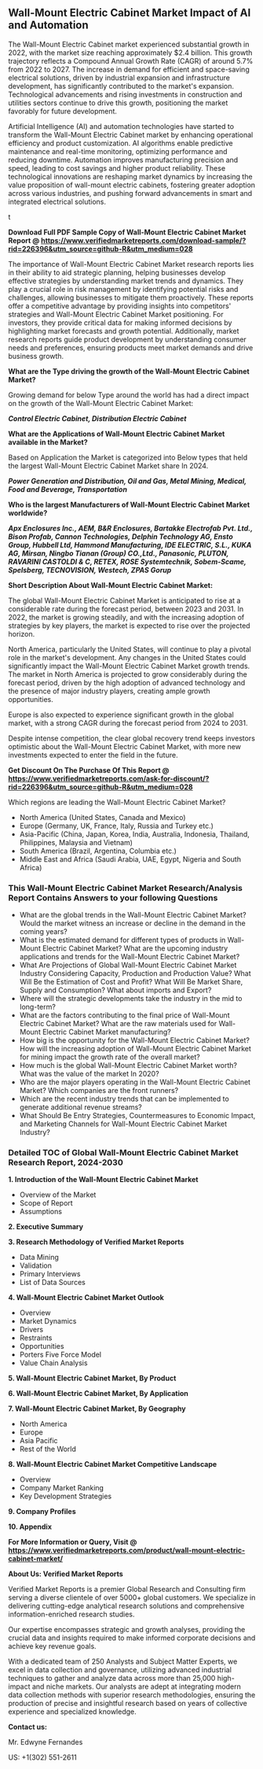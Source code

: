 <h2>Wall-Mount Electric Cabinet Market Impact of AI and Automation</h2><p>The Wall-Mount Electric Cabinet market experienced substantial growth in 2022, with the market size reaching approximately $2.4 billion. This growth trajectory reflects a Compound Annual Growth Rate (CAGR) of around 5.7% from 2022 to 2027. The increase in demand for efficient and space-saving electrical solutions, driven by industrial expansion and infrastructure development, has significantly contributed to the market's expansion. Technological advancements and rising investments in construction and utilities sectors continue to drive this growth, positioning the market favorably for future development.</p><p>Artificial Intelligence (AI) and automation technologies have started to transform the Wall-Mount Electric Cabinet market by enhancing operational efficiency and product customization. AI algorithms enable predictive maintenance and real-time monitoring, optimizing performance and reducing downtime. Automation improves manufacturing precision and speed, leading to cost savings and higher product reliability. These technological innovations are reshaping market dynamics by increasing the value proposition of wall-mount electric cabinets, fostering greater adoption across various industries, and pushing forward advancements in smart and integrated electrical solutions.</p>t</p><p id="" class=""><strong>Download Full PDF Sample Copy of Wall-Mount Electric Cabinet Market Report @ <a href="https://www.verifiedmarketreports.com/download-sample/?rid=226396&utm_source=github-R&utm_medium=028" target="_blank">https://www.verifiedmarketreports.com/download-sample/?rid=226396&utm_source=github-R&utm_medium=028</a></strong></p><p>The importance of&nbsp;Wall-Mount Electric Cabinet Market research reports lies in their ability to aid strategic planning, helping businesses develop effective strategies by understanding market trends and dynamics. They play a crucial role in risk management by identifying potential risks and challenges, allowing businesses to mitigate them proactively. These reports offer a competitive advantage by providing insights into competitors' strategies and Wall-Mount Electric Cabinet Market positioning. For investors, they provide critical data for making informed decisions by highlighting market forecasts and growth potential. Additionally, market research reports guide product development by understanding consumer needs and preferences, ensuring products meet market demands and drive business growth.</p><p><strong>What are the&nbsp;Type driving the growth of the Wall-Mount Electric Cabinet Market?</strong></p><p id="" class="">Growing demand for below Type around the world has had a direct impact on the growth of the Wall-Mount Electric Cabinet Market:</p><em><strong>Control Electric Cabinet, Distribution Electric Cabinet</strong></em></p><strong>What are the&nbsp;Applications&nbsp;of Wall-Mount Electric Cabinet Market available in the Market?</strong></p><p id="" class="">Based on Application the Market is categorized into Below types that held the largest Wall-Mount Electric Cabinet Market share In 2024.</p><em><strong>Power Generation and Distribution, Oil and Gas, Metal Mining, Medical, Food and Beverage, Transportation</strong></em></p><strong>Who is the largest Manufacturers of Wall-Mount Electric Cabinet Market worldwide?</strong></p><p><em><strong>Apx Enclosures Inc., AEM, B&R Enclosures, Bartakke Electrofab Pvt. Ltd., Bison Profab, Cannon Technologies, Delphin Technology AG, Ensto Group, Hubbell Ltd, Hammond Manufacturing, IDE ELECTRIC, S.L., KUKA AG, Mirsan, Ningbo Tianan (Group) CO.,Ltd., Panasonic, PLUTON, RAVARINI CASTOLDI & C, RETEX, ROSE Systemtechnik, Sobem-Scame, Spelsberg, TECNOVISION, Westech, ZPAS Gorup</strong></em></p><p id="" class=""><strong>Short Description About Wall-Mount Electric Cabinet Market:</strong></p><p>The global Wall-Mount Electric Cabinet Market is anticipated to rise at a considerable rate during the forecast period, between 2023 and 2031. In 2022, the market is growing steadily, and with the increasing adoption of strategies by key players, the market is expected to rise over the projected horizon.</p><p>North America, particularly the United States, will continue to play a pivotal role in the market's development. Any changes in the United States could significantly impact the Wall-Mount Electric Cabinet Market growth trends. The market in North America is projected to grow considerably during the forecast period, driven by the high adoption of advanced technology and the presence of major industry players, creating ample growth opportunities.</p><p>Europe is also expected to experience significant growth in the global market, with a strong CAGR during the forecast period from 2024 to 2031.</p><p>Despite intense competition, the clear global recovery trend keeps investors optimistic about the Wall-Mount Electric Cabinet Market, with more new investments expected to enter the field in the future.</p><p id="" class=""><strong>Get Discount On The Purchase Of This Report @ <a href="https://www.verifiedmarketreports.com/ask-for-discount/?rid=226396&utm_source=github-R&utm_medium=028" target="_blank">https://www.verifiedmarketreports.com/ask-for-discount/?rid=226396&utm_source=github-R&utm_medium=028</a></strong></p>Which regions are leading the Wall-Mount Electric Cabinet Market?</p><ul><li>North America (United States, Canada and Mexico)</li><li>Europe (Germany, UK, France, Italy, Russia and Turkey etc.)</li><li>Asia-Pacific (China, Japan, Korea, India, Australia, Indonesia, Thailand, Philippines, Malaysia and Vietnam)</li><li>South America (Brazil, Argentina, Columbia etc.)</li><li>Middle East and Africa (Saudi Arabia, UAE, Egypt, Nigeria and South Africa)</li></ul><h3 id="" class="">This Wall-Mount Electric Cabinet Market Research/Analysis Report Contains Answers to your following Questions</h3><ul><li>What are the global trends in the Wall-Mount Electric Cabinet Market? Would the market witness an increase or decline in the demand in the coming years?</li><li>What is the estimated demand for different types of products in Wall-Mount Electric Cabinet Market? What are the upcoming industry applications and trends for the Wall-Mount Electric Cabinet Market?</li><li>What Are Projections of Global Wall-Mount Electric Cabinet Market Industry Considering Capacity, Production and Production Value? What Will Be the Estimation of Cost and Profit? What Will Be Market Share, Supply and Consumption? What about imports and Export?</li><li>Where will the strategic developments take the industry in the mid to long-term?</li><li>What are the factors contributing to the final price of Wall-Mount Electric Cabinet Market? What are the raw materials used for Wall-Mount Electric Cabinet Market manufacturing?</li><li>How big is the opportunity for the Wall-Mount Electric Cabinet Market? How will the increasing adoption of Wall-Mount Electric Cabinet Market for mining impact the growth rate of the overall market?</li><li>How much is the global Wall-Mount Electric Cabinet Market worth? What was the value of the market In 2020?</li><li>Who are the major players operating in the Wall-Mount Electric Cabinet Market? Which companies are the front runners?</li><li>Which are the recent industry trends that can be implemented to generate additional revenue streams?</li><li>What Should Be Entry Strategies, Countermeasures to Economic Impact, and Marketing Channels for Wall-Mount Electric Cabinet Market Industry?</li></ul><h3 id="" class="">Detailed TOC of Global Wall-Mount Electric Cabinet Market Research Report, 2024-2030</h3><p id="" class=""><strong>1. Introduction of the Wall-Mount Electric Cabinet Market</strong></p><ul><li>Overview of the Market</li><li>Scope of Report</li><li>Assumptions</li></ul><p id="" class=""><strong>2. Executive Summary</strong></p><p id="" class=""><strong>3. Research Methodology of Verified Market Reports</strong></p><ul><li>Data Mining</li><li>Validation</li><li>Primary Interviews</li><li>List of Data Sources</li></ul><p id="" class=""><strong>4. Wall-Mount Electric Cabinet Market Outlook</strong></p><ul><li>Overview</li><li>Market Dynamics</li><li>Drivers</li><li>Restraints</li><li>Opportunities</li><li>Porters Five Force Model</li><li>Value Chain Analysis</li></ul><p id="" class=""><strong>5. Wall-Mount Electric Cabinet Market, By Product</strong></p><p id="" class=""><strong>6. Wall-Mount Electric Cabinet Market, By Application</strong></p><p id="" class=""><strong>7. Wall-Mount Electric Cabinet Market, By Geography</strong></p><ul><li>North America</li><li>Europe</li><li>Asia Pacific</li><li>Rest of the World</li></ul><p id="" class=""><strong>8. Wall-Mount Electric Cabinet Market Competitive Landscape</strong></p><ul><li>Overview</li><li>Company Market Ranking</li><li>Key Development Strategies</li></ul><p id="" class=""><strong>9. Company Profiles</strong></p><p id="" class=""><strong>10. Appendix</strong></p><p id="" class=""><strong>For More Information or Query, Visit @ <a href="https://www.verifiedmarketreports.com/product/wall-mount-electric-cabinet-market/" target="_blank">https://www.verifiedmarketreports.com/product/wall-mount-electric-cabinet-market/</a></strong></p><p id="" class=""><strong>About Us: Verified Market Reports</strong></p><p id="" class="">Verified Market Reports is a premier Global Research and Consulting firm serving a diverse clientele of over 5000+ global customers. We specialize in delivering cutting-edge analytical research solutions and comprehensive information-enriched research studies.</p><p id="" class="">Our expertise encompasses strategic and growth analyses, providing the crucial data and insights required to make informed corporate decisions and achieve key revenue goals.</p><p id="" class="">With a dedicated team of 250 Analysts and Subject Matter Experts, we excel in data collection and governance, utilizing advanced industrial techniques to gather and analyze data across more than 25,000 high-impact and niche markets. Our analysts are adept at integrating modern data collection methods with superior research methodologies, ensuring the production of precise and insightful research based on years of collective experience and specialized knowledge.</p><p id="" class=""><strong>Contact us:</strong></p><p id="" class="">Mr. Edwyne Fernandes</p><p id="" class="">US: +1(302) 551-2611</p>